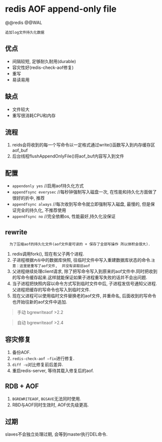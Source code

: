 # redis AOF append-only file  

@@redis @@WAL

    追加log文件持久化数据

## 优点

- 间隔较短, 足够耐久耐用(durable)  
- 容灾性好(redis-check-aof修复)  
- 重写  
- 易读易用  

## 缺点

- 文件较大  
- 重写很消耗CPU和内存

## 流程

1. reids会将收到的每一个写命令以一定格式通过write()函数写入到内存缓存区aof_buf
2. 后台线程flushAppendOnlyFile()将aof_buf内容写入到文件

## 配置

- `appendonly yes`          //启用aof持久化方式  
- `appendfsync everysec`    //每秒钟强制写入磁盘一次, 在性能和持久化方面做了很好的折中, 推荐  
- `appendfsync always`      //每次收到写命令就立即强制写入磁盘, 最慢的, 但是保证完全的持久化, 不推荐使用  
- `appendfsync no`          //完全依赖os, 性能最好,持久化没保证  

## rewrite

      为了压缩aof的持久化文件(aof文件是可读的 + 保存了全部写操作 所以体积会很大).  

1. redis调用fork(), 现在有父子两个进程.  
2. 子进程根据`内存`中的数据库快照, 往临时文件中写入重建数据库状态的命令.`注意：这里是重写了aof文件,  并没有读取旧aof`  
3. 父进程继续处理client请求, 除了把写命令写入到原来的aof文件中.同时把收到的写命令缓存起来.这样就能保证如果子进程重写失败的话并不会出问题.  
4. 当子进程把快照内容以命令方式写到临时文件中后, 子进程发信号通知父进程.父进程把缓存的写命令也写入到临时文件.  
5. 现在父进程可以使用临时文件替换老的aof文件, 并重命名, 后面收到的写命令也开始往新的aof文件中追加.  
  
> 手动 bgrewriteaof >2.2  

> 自动 bgrewriteaof >2.4

## 容灾修复

1. 备份AOF.
2. `redis-check-aof –fix`进行修复.
3. `diff -u`对比修复前后差异.
4. 重启redis-server, 等待其载入修复后的aof.

## RDB + AOF  

1. `BGREWRITEAOF`, `BGSAVE`无法同时使用.
2. RBD与AOF同时生效时, AOF优先级更高.

## 过期

slaves不会独立处理过期, 会等到master执行DEL命令.
